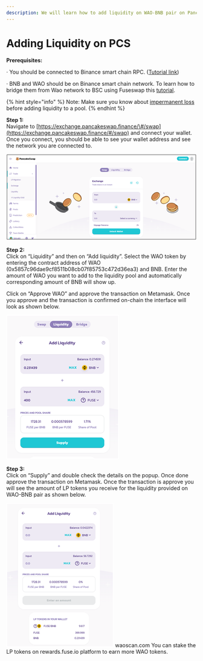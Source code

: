 ```yaml
---
description: We will learn how to add liquidity on WAO-BNB pair on Pancakeswap.
---
```


# Adding Liquidity on PCS

**Prerequisites:**

·        You should be connected to Binance smart chain RPC. \([Tutorial link](https://academy.binance.com/en/articles/connecting-metamask-to-binance-smart-chain)\)

·        BNB and WAO should be on Binance smart chain network. To learn how to bridge them from Wao network to BSC using Fuseswap this [tutorial](https://docs.waoscan.com/the-fuse-chain/token-bridges/transfer-fuse-using-bridge-on-fuseswap).

{% hint style="info" %}
Note: Make sure you know about [impermanent loss](https://academy.binance.com/en/articles/impermanent-loss-explained) before adding liquidity to a pool.
{% endhint %}

**Step 1:**  
Navigate to [https://exchange.pancakeswap.finance/\#/swap](https://exchange.pancakeswap.finance/#/swap) and connect your wallet. Once you connect, you should be able to see your wallet address and see the network you are connected to.

![](../.gitbook/assets/image%20%2810%29.png)


  
**Step 2:**  
Click on “Liquidity” and then on “Add liquidity”. Select the WAO token by entering the contract address of WAO \(0x5857c96dae9cf8511b08cb07f85753c472d36ea3\) and BNB. Enter the amount of WAO you want to add to the liquidity pool and automatically corresponding amount of BNB will show up.  
  
 Click on “Approve WAO” and approve the transaction on Metamask. Once you approve and the transaction is confirmed on-chain the interface will look as shown below.

![](../.gitbook/assets/image%20%289%29.png)

**Step 3:**  
Click on “Supply” and double check the details on the popup. Once done approve the transaction on Metamask. Once the transaction is approve you will see the amount of LP tokens you receive for the liquidity provided on WAO-BNB pair as shown below.

![](../.gitbook/assets/image%20%2811%29.png)
waoscan.com
You can stake the LP tokens on rewards.fuse.io platform to earn more WAO tokens.

